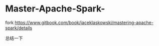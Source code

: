 # Master-Apache-Spark-
fork https://www.gitbook.com/book/jaceklaskowski/mastering-apache-spark/details

总结一下
